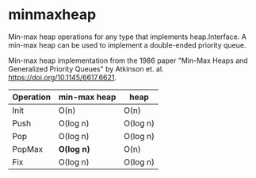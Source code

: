 # minmaxheap

Min-max heap operations for any type that implements heap.Interface. A min-max
heap can be used to implement a double-ended priority queue.

Min-max heap implementation from the 1986 paper "Min-Max Heaps and Generalized
Priority Queues" by Atkinson et. al. https://doi.org/10.1145/6617.6621.

| Operation | min-max heap | heap |
| --- | --- | --- |
| Init | O(n) | O(n) |
| Push | O(log n) | O(log n) |
| Pop | O(log n) | O(log n) |
| PopMax | **O(log n)** | O(n) |
| Fix | O(log n) | O(log n) |
